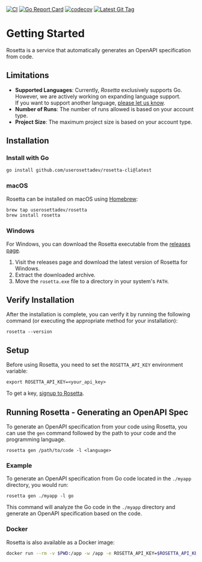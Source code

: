 [![CI](https://github.com/userosettadev/rosetta-cli/actions/workflows/go.yml/badge.svg)](https://github.com/userosettadev/rosetta-cli/actions)
[![Go Report Card](https://goreportcard.com/badge/github.com/userosettadev/rosetta-cli)](https://goreportcard.com/report/github.com/userosettadev/rosetta-cli)
[![codecov](https://codecov.io/gh/userosettadev/rosetta-cli/graph/badge.svg?token=XOWMEPON83)](https://codecov.io/gh/userosettadev/rosetta-cli)
[![Latest Git Tag](https://img.shields.io/github/tag/userosettadev/rosetta-cli.svg)](https://github.com/userosettadev/rosetta-cli/releases)

# Getting Started
Rosetta is a service that automatically generates an OpenAPI specification from code.

## Limitations
- **Supported Languages**: Currently, _Rosetta_ exclusively supports Go. However, we are actively working on expanding language support.  
If you want to support another language, [please let us know](https://github.com/userosettadev/rosetta-cli/discussions/5).
- **Number of Runs**: The number of runs allowed is based on your account type.
- **Project Size**: The maximum project size is based on your account type.

## Installation

### Install with Go
```bash
go install github.com/userosettadev/rosetta-cli@latest
```

### macOS
Rosetta can be installed on macOS using [Homebrew](https://brew.sh/):
```bash
brew tap userosettadev/rosetta
brew install rosetta
```

### Windows
For Windows, you can download the Rosetta executable from the [releases page](TODO).

1. Visit the releases page and download the latest version of Rosetta for Windows.
2. Extract the downloaded archive.
3. Move the `rosetta.exe` file to a directory in your system's `PATH`.

## Verify Installation
After the installation is complete, you can verify it by running the following command (or executing the appropriate method for your installation):
```
rosetta --version
```

## Setup
Before using Rosetta, you need to set the `ROSETTA_API_KEY` environment variable:
```
export ROSETTA_API_KEY=<your_api_key>
```
To get a key, [signup to Rosetta](https://www.userosetta.com/).

## Running Rosetta - Generating an OpenAPI Spec
To generate an OpenAPI specification from your code using Rosetta, you can use the `gen` command followed by the path to your code and the programming language.
```
rosetta gen /path/to/code -l <language>
```

### Example
To generate an OpenAPI specification from Go code located in the `./myapp` directory, you would run:
```
rosetta gen ./myapp -l go
```
This command will analyze the Go code in the `./myapp` directory and generate an OpenAPI specification based on the code.

### Docker
Rosetta is also available as a Docker image:
```bash
docker run --rm -v $PWD:/app -w /app -e ROSETTA_API_KEY=$ROSETTA_API_KEY ghcr.io/userosettadev/rosetta-cli gen /path/to/code -l go
